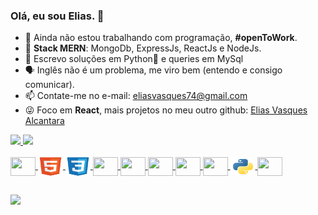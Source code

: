 ### Olá, eu sou Elias. 👋

- 🔭 Ainda não estou trabalhando com programação, **#openToWork**.
- 🌱 **Stack MERN**: MongoDb, ExpressJs, ReactJs e NodeJs.
- 🌲 Escrevo soluções em Python🐍 e queries em MySql
- 🗣 Inglês não é um problema, me viro bem (entendo e consigo comunicar).
- 📫 Contate-me no e-mail: eliasvasques74@gmail.com
- 😜 Foco em **React**, mais projetos no meu outro github: <a href="https://github.com/eliasvasquesalcantara">Elias Vasques Alcantara</a>

<div>
  <a href="https://github.com/EliasVasques">
  <img height="180em" src="https://github-readme-stats.vercel.app/api?username=EliasVasques&show_icons=true&theme=dark&include_all_commits=true&count_private=true"/>
  <img height="180em" src="https://github-readme-stats.vercel.app/api/top-langs/?username=EliasVasques&layout=compact&langs_count=7&theme=dark"/>
</div>
  
 <div style="display: inline_block"><br>
  <img align="center" alt="" height="30" width="40" src="https://cdn.jsdelivr.net/gh/devicons/devicon/icons/javascript/javascript-original.svg" />
  <img align="center" alt="" height="30" width="40" src="https://raw.githubusercontent.com/devicons/devicon/master/icons/html5/html5-original.svg">
  <img align="center" alt="" height="30" width="40" src="https://raw.githubusercontent.com/devicons/devicon/master/icons/css3/css3-original.svg">
  
  <img align="center" alt="" height="30" width="40" src="https://cdn.jsdelivr.net/gh/devicons/devicon/icons/nodejs/nodejs-original.svg" />
  <img align="center" alt="" height="30" width="40" src="https://cdn.jsdelivr.net/gh/devicons/devicon/icons/express/express-original.svg" />
  <img align="center" alt="" height="30" width="40" src="https://cdn.jsdelivr.net/gh/devicons/devicon/icons/mongodb/mongodb-original.svg" />
  <img align="center" alt="" height="30" width="40" src="https://cdn.jsdelivr.net/gh/devicons/devicon/icons/react/react-original.svg" />
  <img align="center" alt="" height="30" width="40" src="https://cdn.jsdelivr.net/gh/devicons/devicon/icons/redux/redux-original.svg" />
 
  <img align="center" alt="" height="30" width="40" src="https://raw.githubusercontent.com/devicons/devicon/master/icons/python/python-original.svg">
  <img align="center" alt="" height="30" width="40" src="https://cdn.jsdelivr.net/gh/devicons/devicon/icons/mysql/mysql-original.svg" />
  
  
</div>
  
##
 
<a href="https://www.linkedin.com/in/eliasvasquesdev/" target="_blank"><img src="https://img.shields.io/badge/-LinkedIn-%230077B5?style=for-the-badge&logo=linkedin&logoColor=white"></a> 

